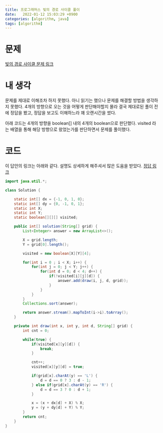 ```yaml
---
title: 프로그래머스 빛의 경로 사이클 풀이
date:   2022-01-12 15:03:29 +0900
categories: [algorithm, java]
tags: [algorithm]
---
```


# 문제
[빛의 경로 사이클 문제 링크](https://programmers.co.kr/learn/courses/30/lessons/86052)
# 내 생각
문제를 제대로 이해조차 하지 못했다. 아니 읽기는 했으나 문제를 해결할 방법을 생각하지 못했다. 4개의 방향으로 오는 것을 어떻게 판단해야할지 몰라 결국
제대로된 풀이 전에 정답을 봤고, 정답을 보고도 이해하느라 꽤 오랜시간을 썼다.

아래 코드는 4개의 방향을 boolean[] 내의 4개의 boolean으로 판단했다. visited 라는 배열을
통해 해당 방향으로 왔었는가를 판단하면서 문제를 풀이했다.
# 코드
이 답안의 링크는 아래와 같다. 설명도 상세하게 해주셔서 많은 도움을 받았다.
[정답 링크](https://jisunshine.tistory.com/175)
```java
import java.util.*;

class Solution {

    static int[] dx = {-1, 0, 1, 0};
    static int[] dy = {0, -1, 0, 1};
    static int X;
    static int Y;
    static boolean[][][] visited;

    public int[] solution(String[] grid) {
        List<Integer> answer = new ArrayList<>();

        X = grid.length;
        Y = grid[0].length();

        visited = new boolean[X][Y][4];

        for(int i = 0 ; i < X; i++) {
            for(int j = 0; j < Y; j++) {
                for(int d = 0; d < 4; d++) {
                    if(!visited[i][j][d]) {
                        answer.add(draw(i, j, d, grid));
                    }
                }
            }
        }
        Collections.sort(answer);

        return answer.stream().mapToInt(i->i).toArray();
    }

    private int draw(int x, int y, int d, String[] grid) {
        int cnt = 0;

        while(true) {
            if(visited[x][y][d]) {
                break;
            }

            cnt++;
            visited[x][y][d] = true;

            if(grid[x].charAt(y) == 'L') {
                d = d == 0 ? 3 : d - 1;
            } else if(grid[x].charAt(y) == 'R') {
                d = d == 3 ? 0 : d + 1;
            }

            x = (x + dx[d] + X) % X;
            y = (y + dy[d] + Y) % Y;
        }
        return cnt;
    }
}
```
